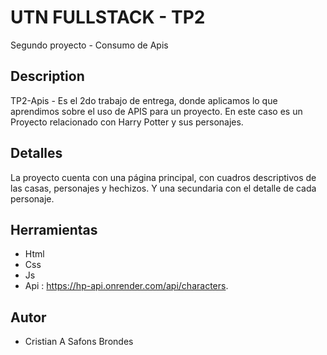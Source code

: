 # UTN FULLSTACK - TP2
Segundo proyecto - Consumo de Apis

## Description
TP2-Apis - Es el 2do trabajo de entrega, donde aplicamos lo que aprendimos sobre el uso de APIS para un proyecto. En este caso es un Proyecto relacionado con Harry Potter y sus personajes.

## Detalles
La proyecto cuenta con una página principal, con cuadros descriptivos de las casas, personajes y hechizos. Y una secundaria con el detalle de cada personaje.

## Herramientas
 * Html
 * Css
 * Js
 * Api : https://hp-api.onrender.com/api/characters.

## Autor
 * Cristian A Safons Brondes   